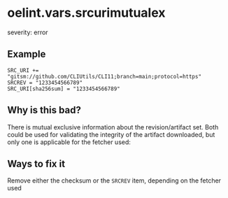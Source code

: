 # oelint.vars.srcurimutualex

severity: error

## Example

```
SRC_URI += "gitsm://github.com/CLIUtils/CLI11;branch=main;protocol=https"
SRCREV = "1233454566789"
SRC_URI[sha256sum] = "1233454566789"
```

## Why is this bad?

There is mutual exclusive information about the revision/artifact set.
Both could be used for validating the integrity of the artifact downloaded,
but only one is applicable for the fetcher used:

## Ways to fix it

Remove either the checksum or the ``SRCREV`` item, depending on the fetcher used
